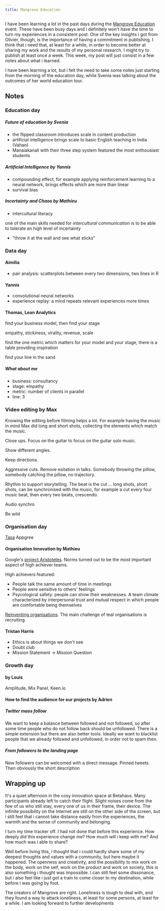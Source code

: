 ```yaml
---
title: Mangrove Education
---
```


I have been learning a lot in the past days during the [Mangrove
Education](http://edu.meetmangrove.com/) event. These have been busy
days and i definitely won't have the time to turn my experiences in a
consistent post. One of the key insights i got from Olivier, though,
is the importance of having a commitment in publishing. I think that i
need that, at least for a while, in order to become better at sharing
my work and the results of my personal research. I might try to
publish at least once a week. This week, my post will just consist in
a few notes about what i learned.

I have been learning a lot, but i felt the need to take some notes
just starting from the morning of the education day, while Svenia was
talking about the outcomes of her world education tour.

## Notes

### Education day

##### Future of education by Svenia

- the flipped classroom introduces scale in content production
- artificial intelligence brings scale to basic English teaching in
  India (Vahan)
- Manaiakanali with their three step system featured the most
  enthousiast students

##### Artificial Intelligence by Yannis

- compounding effect, for example applying reinforcement learning to a
  neural network, brings effects which are more than linear
- survival bias

##### Incertainty and Chaos by Mathieu

- intercultural literacy

one of the main skills needed for _intercultural communication_ is to be
able to tolerate an high level of incertainty

- "throw it at the wall and see what sticks"

### Data day

#### Aimilia

- pair analysis: scatterplots between every two dimensions, two lines in R

#### Yannis

- convolutional neural networks
- experience replay: a mind repeats relevant experiences more times

#### Thomas, Lean Analytics

find your business model, then find your stage

empathy, stickiness, virality, revenue, scale

find the one metric which matters for your model and your stage, there
is a table providing inspiration

find your line in the sand

##### What about me

- business: consultancy
- stage: empathy
- metric: number of clients in parallel
- line: 3

### Video editing by Max

Knowing the editing before filming helps a lot. For example having the
music in mind Max did long and short shots, collecting the elements
which match the music.

Close ups. Focus on the guitar to focus on the guitar solo music.

Show different angles.

Keep directions.

Aggressive cuts. Remove esitation in talks. Somebody throwing the
pillow, somebody catching the pillow, no trajectory.

Rhythm to support storytelling. The beat is the cut ... long shots,
short shots, can be synchronised with the music, for example a cut
every four music beat, then every two beats, crescendo.

Audio synchro

Be wild

### Organisation day

[Tasa](http://tasa-sovellus.b-part.eu/index-en.html)
Appgree

#### Organisation Innovation by Mathieu

Google's [project
Aristoteles](http://www.nytimes.com/2016/02/28/magazine/what-google-learned-from-its-quest-to-build-the-perfect-team.html). Norms
turned out to be the most important aspect of high achiever teams.

High achievers featured:
- People talk the same amount of time in meetings
- People were sensitive to others' feelings
- Psycological safety: people can show their weaknesses. A team
  climate characterized by interpersonal trust and mutual respect in
  which people are comfortable being themselves

[Reinventing organisations](https://vimeo.com/121517508). The main
challenge of teal organisations is recruiting.

#### Tristan Harris

- Ethics is about things we don't see
- Doubt club
- Mission Statement -> Mission Question

### Growth day

#### by Louis

Amplitude, Mix Panel, Keen.io

#### How to find the audience for our projects by Adrien

##### Twitter mass follow

We want to keep a balance between followed and not followed, so after
some time people who do not follow back should be unfollowed. There is
a simple extension but there are also better tools. Ideally we want to
blacklist people that we already followed and unfollowed, in order not
to spam then.

##### From followers to the landing page

New followers can be welcomed with a direct message. Pinned
tweets. Then obviously the short description

## Wrapping up

It's a quiet afternoon in the cosy innovation space at Betahaus. Many
participants already left to catch their flight. Slight noises come
from the few of us who still stay, every one of us in their frame,
their device. The infinite possibility on the Internet are still on
the other side of the screen, but i still feel that i cannot take
distance easily from the experiences, the warmth and the sense of
community and belonging.

I turn my time tracker off. I had not done that before this
experience. How deeply did this experience change me? How much will i
keep with me? And how much was i able to share?

Well before living this, i thought that i could hardly share some of
my deepest thoughts and values with a community, but here maybe it
happened. The openness and creativity, and the possibility to mix work
on the body, work on the self, work on the product and work on
society, this is also something i thought was impossible. I can still
feel some dissonance, but i also feel like i just got a train to come
closer to my destination, while before i was going by foot.

The creators of Mangrove are right. Loneliness is tough to deal with,
and they found a way to attack loneliness, at least for some persons,
at least for a while. I am looking forward to further developments
